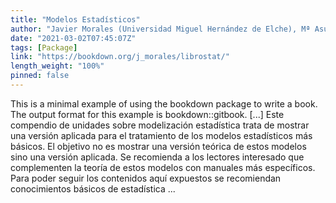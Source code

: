 ```yaml
---
title: "Modelos Estadísticos"
author: "Javier Morales (Universidad Miguel Hernández de Elche), Mª Asunción Martínez (Universidad Miguel Hernández de Elche)"
date: "2021-03-02T07:45:07Z"
tags: [Package]
link: "https://bookdown.org/j_morales/librostat/"
length_weight: "100%"
pinned: false
---
```


This is a minimal example of using the bookdown package to write a book. The output format for this example is bookdown::gitbook. [...] Este compendio de unidades sobre modelización estadística trata de mostrar una versión aplicada para el tratamiento de los modelos estadísticos más básicos. El objetivo no es mostrar una versión teórica de estos modelos sino una versión aplicada. Se recomienda a los lectores interesado que complementen la teoría de estos modelos con manuales más específicos. Para poder seguir los contenidos aquí expuestos se recomiendan conocimientos básicos de estadística ...
